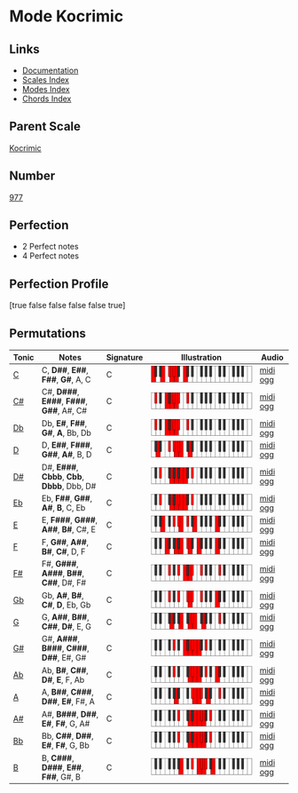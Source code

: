 # Mode Kocrimic

## Links

- [Documentation](index.md)
- [Scales Index](Scales.md)
- [Modes Index](Modes.md)
- [Chords Index](Chords.md)

## Parent Scale

[Kocrimic](ScaleKocrimic.md)

## Number

[977](https://ianring.com/musictheory/scales/977)

## Perfection

- 2 Perfect notes
- 4 Perfect notes

## Perfection Profile

[true false false false false true]

## Permutations

| Tonic | Notes | Signature | Illustration | Audio |
|-------|-------|-----------|--------------|-------|
| [C](ModeCNaturalKocrimic.md) | C, **D##**, **E##**, **F##**, **G#**, A, C | C | ![CNaturalKocrimic](ModeCNaturalKocrimic.png) | [midi](ModeCNaturalKocrimic.mid) [ogg](ModeCNaturalKocrimic.ogg) |
| [C#](ModeCSharpKocrimic.md) | C#, **D###**, **E###**, **F###**, **G##**, A#, C# | C | ![CSharpKocrimic](ModeCSharpKocrimic.png) | [midi](ModeCSharpKocrimic.mid) [ogg](ModeCSharpKocrimic.ogg) |
| [Db](ModeDFlatKocrimic.md) | Db, **E#**, **F##**, **G#**, **A**, Bb, Db | C | ![DFlatKocrimic](ModeDFlatKocrimic.png) | [midi](ModeDFlatKocrimic.mid) [ogg](ModeDFlatKocrimic.ogg) |
| [D](ModeDNaturalKocrimic.md) | D, **E##**, **F###**, **G##**, **A#**, B, D | C | ![DNaturalKocrimic](ModeDNaturalKocrimic.png) | [midi](ModeDNaturalKocrimic.mid) [ogg](ModeDNaturalKocrimic.ogg) |
| [D#](ModeDSharpKocrimic.md) | D#, **E###**, **Cbbb**, **Cbb**, **Dbbb**, Dbb, D# | C | ![DSharpKocrimic](ModeDSharpKocrimic.png) | [midi](ModeDSharpKocrimic.mid) [ogg](ModeDSharpKocrimic.ogg) |
| [Eb](ModeEFlatKocrimic.md) | Eb, **F##**, **G##**, **A#**, **B**, C, Eb | C | ![EFlatKocrimic](ModeEFlatKocrimic.png) | [midi](ModeEFlatKocrimic.mid) [ogg](ModeEFlatKocrimic.ogg) |
| [E](ModeENaturalKocrimic.md) | E, **F###**, **G###**, **A##**, **B#**, C#, E | C | ![ENaturalKocrimic](ModeENaturalKocrimic.png) | [midi](ModeENaturalKocrimic.mid) [ogg](ModeENaturalKocrimic.ogg) |
| [F](ModeFNaturalKocrimic.md) | F, **G##**, **A##**, **B#**, **C#**, D, F | C | ![FNaturalKocrimic](ModeFNaturalKocrimic.png) | [midi](ModeFNaturalKocrimic.mid) [ogg](ModeFNaturalKocrimic.ogg) |
| [F#](ModeFSharpKocrimic.md) | F#, **G###**, **A###**, **B##**, **C##**, D#, F# | C | ![FSharpKocrimic](ModeFSharpKocrimic.png) | [midi](ModeFSharpKocrimic.mid) [ogg](ModeFSharpKocrimic.ogg) |
| [Gb](ModeGFlatKocrimic.md) | Gb, **A#**, **B#**, **C#**, **D**, Eb, Gb | C | ![GFlatKocrimic](ModeGFlatKocrimic.png) | [midi](ModeGFlatKocrimic.mid) [ogg](ModeGFlatKocrimic.ogg) |
| [G](ModeGNaturalKocrimic.md) | G, **A##**, **B##**, **C##**, **D#**, E, G | C | ![GNaturalKocrimic](ModeGNaturalKocrimic.png) | [midi](ModeGNaturalKocrimic.mid) [ogg](ModeGNaturalKocrimic.ogg) |
| [G#](ModeGSharpKocrimic.md) | G#, **A###**, **B###**, **C###**, **D##**, E#, G# | C | ![GSharpKocrimic](ModeGSharpKocrimic.png) | [midi](ModeGSharpKocrimic.mid) [ogg](ModeGSharpKocrimic.ogg) |
| [Ab](ModeAFlatKocrimic.md) | Ab, **B#**, **C##**, **D#**, **E**, F, Ab | C | ![AFlatKocrimic](ModeAFlatKocrimic.png) | [midi](ModeAFlatKocrimic.mid) [ogg](ModeAFlatKocrimic.ogg) |
| [A](ModeANaturalKocrimic.md) | A, **B##**, **C###**, **D##**, **E#**, F#, A | C | ![ANaturalKocrimic](ModeANaturalKocrimic.png) | [midi](ModeANaturalKocrimic.mid) [ogg](ModeANaturalKocrimic.ogg) |
| [A#](ModeASharpKocrimic.md) | A#, **B###**, **D##**, **E#**, **F#**, G, A# | C | ![ASharpKocrimic](ModeASharpKocrimic.png) | [midi](ModeASharpKocrimic.mid) [ogg](ModeASharpKocrimic.ogg) |
| [Bb](ModeBFlatKocrimic.md) | Bb, **C##**, **D##**, **E#**, **F#**, G, Bb | C | ![BFlatKocrimic](ModeBFlatKocrimic.png) | [midi](ModeBFlatKocrimic.mid) [ogg](ModeBFlatKocrimic.ogg) |
| [B](ModeBNaturalKocrimic.md) | B, **C###**, **D###**, **E##**, **F##**, G#, B | C | ![BNaturalKocrimic](ModeBNaturalKocrimic.png) | [midi](ModeBNaturalKocrimic.mid) [ogg](ModeBNaturalKocrimic.ogg) |
